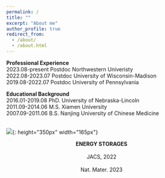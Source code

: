 ```yaml
---
permalink: /
title: ""
excerpt: "About me"
author_profile: true
redirect_from: 
  - /about/
  - /about.html
---
```


<span style='color: $twitter-color;'>**Professional Experience**</span>
<br/>2023.08-present    Postdoc Northwestern Univeristy
<br/>2022.08-2023.07    Postdoc University of Wisconsin-Madison
<br/>2019.08-2022.07    Postdoc University of Pennsylvania

<span style='color: $twitter-color;'>**Educational Background**</span>
<br/>2016.01-2019.08    PhD. University of Nebraska-Lincoln
<br/>2011.09-2014.06    M.S. Xiamen University 
<br/>2007.09-2011.06    B.S. Nanjing University of Chinese Medicine

<br/>![]({{site.baseurl}}/images/Li_air_Batteries_cover_page.png){: height="350px" width="165px"} 
<br/><center><span style='color: $twitter-color;'>**ENERGY STORAGES**</span></center>
<br/><center>JACS, 2022</center>
<br/><center>Nat. Mater. 2023</center>
